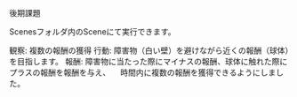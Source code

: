 後期課題

Scenesフォルダ内のSceneにて実行できます。

観察: 複数の報酬の獲得
行動: 障害物（白い壁）を避けながら近くの報酬（球体）を目指します。
報酬: 障害物に当たった際にマイナスの報酬、球体に触れた際にプラスの報酬を報酬を与え、
    　時間内に複数の報酬を獲得できるようにしました。
